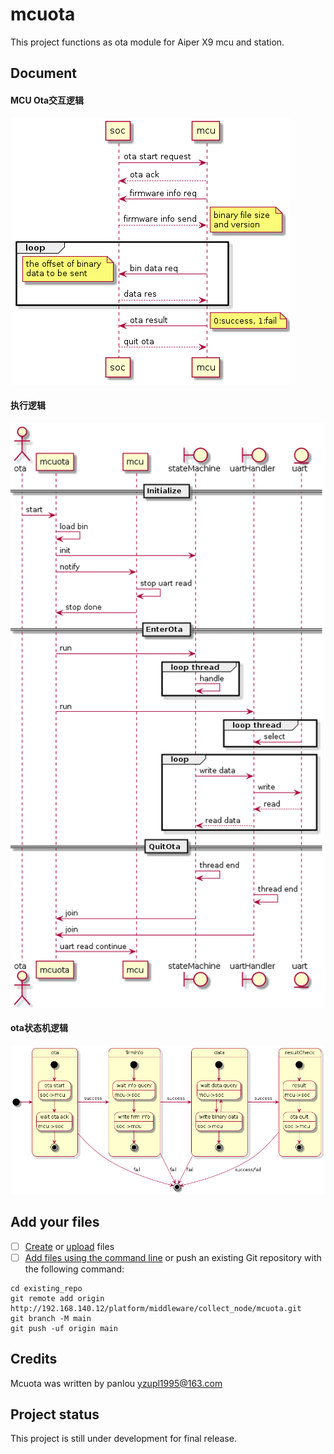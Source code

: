 # mcuota

This project functions as ota module for Aiper X9 mcu and station.

## Document

#### MCU Ota交互逻辑
![pic1](./doc/mcuOtaSeq.png)

#### 执行逻辑
![pic2](./doc/dataflow.png)

#### ota状态机逻辑
![pic3](./doc/stateMachine.png)

## Add your files

- [ ] [Create](https://docs.gitlab.com/ee/user/project/repository/web_editor.html#create-a-file) or [upload](https://docs.gitlab.com/ee/user/project/repository/web_editor.html#upload-a-file) files
- [ ] [Add files using the command line](https://docs.gitlab.com/ee/gitlab-basics/add-file.html#add-a-file-using-the-command-line) or push an existing Git repository with the following command:

```
cd existing_repo
git remote add origin http://192.168.140.12/platform/middleware/collect_node/mcuota.git
git branch -M main
git push -uf origin main
```

## Credits
Mcuota was written by panlou yzupl1995@163.com


## Project status
This project is still under development for final release.
